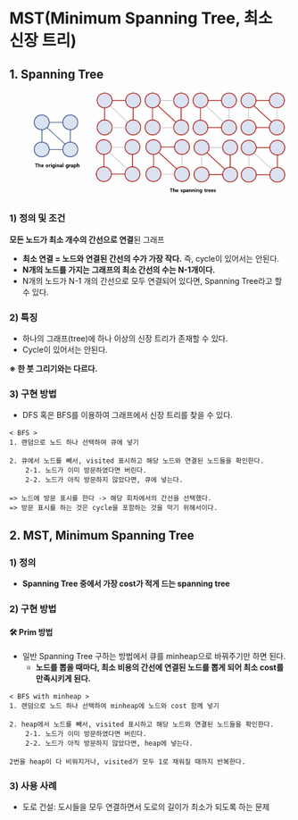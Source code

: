 # MST(Minimum Spanning Tree, 최소 신장 트리)

## 1. Spanning Tree

<img src="MST.assets/image-20221128230149022.png" alt="image-20221128230149022" style="zoom:80%;" />

### 1) 정의 및 조건

**모든 노드가 최소 개수의 간선으로 연결**된 그래프

- **최소 연결 = 노드와 연결된 간선의 수가 가장 작다.** 즉, cycle이 있어서는 안된다.
- **N개의 노드를 가지는 그래프의 최소 간선의 수는 N-1개이다.** 
- N개의 노드가 N-1 개의 간선으로 모두 연결되어 있다면, Spanning Tree라고 할 수 있다.



### 2) 특징

- 하나의 그래프(tree)에 하나 이상의 신장 트리가 존재할 수 있다.
- Cycle이 있어서는 안된다.

**※ 한 붓 그리기와는 다르다.**



### 3) 구현 방법

- DFS 혹은 BFS를 이용하여 그래프에서 신장 트리를 찾을 수 있다.

```
< BFS >
1. 랜덤으로 노드 하나 선택하여 큐에 넣기

2. 큐에서 노드를 빼서, visited 표시하고 해당 노드와 연결된 노드들을 확인한다.
	2-1. 노드가 이미 방문하였다면 버린다.
	2-2. 노드가 아직 방문하지 않았다면, 큐에 넣는다.

=> 노드에 방문 표시를 한다 -> 해당 회차에서의 간선을 선택했다.
=> 방문 표시를 하는 것은 cycle을 포함하는 것을 막기 위해서이다.
```





## 2. MST, Minimum Spanning Tree

### 1) 정의

- **Spanning Tree 중에서 가장 cost가 적게 드는 spanning tree**



### 2) 구현 방법

#### 🛠 Prim 방법

- 일반 Spanning Tree 구하는 방법에서 큐를 minheap으로 바꿔주기만 하면 된다.
  - **노드를 뽑을 때마다, 최소 비용의 간선에 연결된 노드를 뽑게 되어 최소 cost를 만족시키게 된다.**

```
< BFS with minheap >
1. 랜덤으로 노드 하나 선택하여 minheap에 노드와 cost 함께 넣기

2. heap에서 노드를 빼서, visited 표시하고 해당 노드와 연결된 노드들을 확인한다.
	2-1. 노드가 이미 방문하였다면 버린다.
	2-2. 노드가 아직 방문하지 않았다면, heap에 넣는다.
	
2번을 heap이 다 비워지거나, visited가 모두 1로 채워질 때까지 반복한다.
```



### 3) 사용 사례

- 도로 건설: 도시들을 모두 연결하면서 도로의 길이가 최소가 되도록 하는 문제